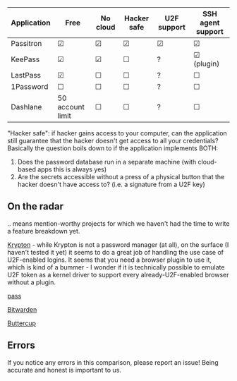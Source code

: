 
| Application        | Free            | No cloud | Hacker safe | U2F support | SSH agent support |
|--------------------|-----------------|----------|-------------|-------------|-------------------|
| Passitron          | ☑              | ☑      | ☑         | ☑         | ☑               |
| KeePass            | ☑              | ☑      | ☐          | ?           | ☑ (plugin)      |
| LastPass           | ☑              | ☐       | ☐          | ?           | ☐                |
| 1Password          | ☐               | ☐       | ☐          | ?           | ☐               |
| Dashlane           | 50 account limit | ☐       | ☐          | ?           | ☐                |

"Hacker safe": if hacker gains access to your computer, can the application still guarantee
that the hacker doesn't get access to all your credentials? Basically the question boils
down to if the application implements BOTH:

1. Does the password database run in a separate machine (with cloud-based apps this is always yes)
2. Are the secrets accessible without a press of a physical button that the hacker doesn't 
   have access to? (i.e. a signature from a U2F key)


On the radar
------------

.. means mention-worthy projects for which we haven't had the time to write a feature
breakdown yet.

[Krypton](https://krypt.co/) - while Krypton is not a password manager (at all), on the
surface (I haven't tested it yet) it seems to do a great job of handling the use case of
U2F-enabled logins. It seems that you need a browser plugin to use it, which is kind of a
bummer - I wonder if it is technically possible to emulate U2F token as a kernel driver to
support every already-U2F-enabled browser without a plugin.

[pass](https://www.passwordstore.org/)

[Bitwarden](https://github.com/bitwarden/core)

[Buttercup](https://buttercup.pw/)


Errors
------

If you notice any errors in this comparison, please report an issue! Being accurate and
honest is important to us.
